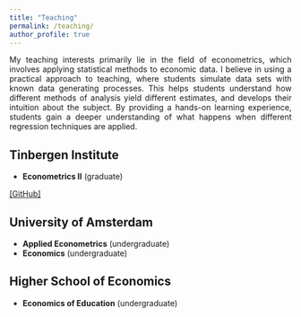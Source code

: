 ```yaml
---
title: "Teaching"
permalink: /teaching/
author_profile: true
---
```


<p align="justify">  
My teaching interests primarily lie in the field of econometrics, which involves applying statistical methods to economic data. I believe in using a practical approach to teaching, where students simulate data sets with known data generating processes. This helps students understand how different methods of analysis yield different estimates, and develops their intuition about the subject. By providing a hands-on learning experience, students gain a deeper understanding of what happens when different regression techniques are applied.
</p>

## Tinbergen Institute

- **Econometrics II** (graduate)

[[GitHub]](https://github.com/stnavdeev/econometrics)

## University of Amsterdam

- **Applied Econometrics** (undergraduate)
- **Economics** (undergraduate)

## Higher School of Economics

- **Economics of Education** (undergraduate)
